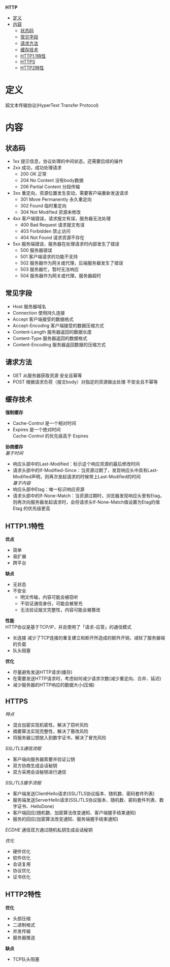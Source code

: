 **HTTP**
- [定义](#定义)
- [内容](#内容)
  - [状态码](#状态码)
  - [常见字段](#常见字段)
  - [请求方法](#请求方法)
  - [缓存技术](#缓存技术)
  - [HTTP1.1特性](#http11特性)
  - [HTTPS](#https)
  - [HTTP2特性](#http2特性)

# 定义 #
超文本传输协议(HyperText Transfer Protocol)

# 内容 #
## 状态码 ##
- 1xx 提示信息，协议处理的中间状态，还需要后续的操作
- 2xx 成功，成功处理请求
  - 200 OK 正常
  - 204 No Content 没有body数据
  - 206 Partial Content 分段传输
- 3xx 重定向，资源位置发生变动，需要客户端重新发送请求
  - 301 Move Permanently 永久重定向 
  - 302 Found 临时重定向
  - 304 Not Modified 资源未修改
- 4xx 客户端错误，请求报文有误，服务器无法处理
  - 400 Bad Request 请求报文有误
  - 403 Forbidden 禁止访问
  - 404 Not Found 请求资源不存在
- 5xx 服务端错误，服务器在处理请求时内部发生了错误
  - 500 服务器错误 
  - 501 客户端请求的功能不支持
  - 502 服务器作为网关或代理，后端服务器发生了错误
  - 503 服务器忙，暂时无法响应
  - 504 服务器作为网关或代理，服务器超时
 
## 常见字段 ###
- Host 服务器域名
- Connection 使用持久连接
- Accept 客户端接受的数据格式
- Accept-Encoding 客户端接受的数据压缩方式
- Content-Length 服务器返回的数据长度
- Content-Type 服务器返回的数据格式
- Content-Encoding 服务器返回数据的压缩方式

## 请求方法 ##
- GET 从服务器获取资源 安全且幂等
- POST 根据请求负荷（报文body）对指定的资源做出处理 不安全且不幂等
  
## 缓存技术 ##  
**强制缓存**  
- Cache-Control 是一个相对时间
- Expires 是一个绝对时间  
Cache-Control 的优先级高于 Expires

**协商缓存**  
*基于时间*  
- 响应头部中的Last-Modified：标示这个响应资源的最后修改时间
- 请求头部中的If-Modified-Since：当资源过期了，发现响应头中具有Last-Modified声明，则再次发起请求的时候带上Last-Modified的时间  
*基于内容*
- 响应头部中Etag：唯一标识响应资源
- 请求头部中的If-None-Match：当资源过期时，浏览器发现响应头里有Etag，则再次向服务器发起请求时，会将请求头If-None-Match值设置为Etag的值  
Etag 的优先级更高  

## HTTP1.1特性 ##
**优点**  
- 简单 
- 易扩展
- 跨平台
    
**缺点**  
- 无状态
- 不安全
  - 明文传输，内容可能会被窃听
  - 不验证通信身份，可能会被冒充
  - 无法验证报文完整性，内容可能会被篡改  

**性能**  
HTTP协议是基于TCP/IP，并且使用了「请求-应答」的通信模式  
- 长连接 减少了TCP连接的重复建立和断开所造成的额外开销，减轻了服务器端的负载
- 队头阻塞

**优化**    
- 尽量避免发送HTTP请求(缓存)
- 在需要发送HTTP请求时，考虑如何减少请求次数(减少重定向、合并、延迟)
- 减少服务器的HTTP响应的数据大小(压缩)


## HTTPS ##
*特点*  
- 混合加密实现机密性，解决了窃听风险
- 摘要算法实现完整性，解决了篡改风险
- 将服务器公钥放入到数字证书，解决了冒充风险  

*SSL/TLS通信流程*  
- 客户端向服务器索要并验证公钥
- 双方协商生成会话秘钥
- 双方采用会话秘钥进行通信

*SSL/TLS握手流程*  
- 客户端发送ClientHello请求(SSL/TLS协议版本、随机数、密码套件列表)
- 服务端发送ServerHello请求(SSL/TLS协议版本、随机数、密码套件列表、数字证书、HelloDone)
- 客户端回应(随机数、加密算法改变通知、客户端握手结束通知)
- 服务的回应(加密算法改变通知、服务端握手结束通知)

*ECDHE*
通信双方通过随机私钥生成会话秘钥  

*优化*
- 硬件优化
- 软件优化
- 会话复用
- 协议优化
- 证书优化

## HTTP2特性 ##
**优化**  
- 头部压缩
- 二进制格式
- 并发传输
- 服务器推送  

**缺点**
- TCP队头阻塞


  